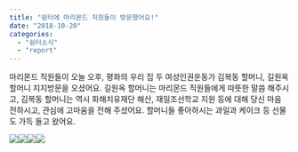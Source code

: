 ```yaml
---
title: "쉼터에 마리몬드 직원들이 방문했어요!"
date: "2018-10-20"
categories: 
  - "쉼터소식"
  - "report"
---
```


마리몬드 직원들이 오늘 오후, 평화의 우리 집 두 여성인권운동가 김복동 할머니, 길원옥 할머니 지지방문을 오셨어요. 길원옥 할머니는 마리몬드 직원들에게 따뜻한 말씀 해주시고, 김복동 할머니는 역시 화해치유재단 해산, 재일조선학교 지원 등에 대해 당신 마음 전하시고, 관심에 고마움을 전해 주셨어요. 할머니들 좋아하시는 과일과 케이크 등 선물도 가득 들고 왔어요.

![](http://womenandwar.net/kr/wp-content/uploads/2018/10/44348351_2125146290849706_8767718535515340800_o.jpg)![](http://womenandwar.net/kr/wp-content/uploads/2018/10/44294118_2125060574191611_4390132020248838144_o.jpg)![](http://womenandwar.net/kr/wp-content/uploads/2018/10/44299783_2125146214183047_7393517833327476736_o.jpg)![](http://womenandwar.net/kr/wp-content/uploads/2018/10/44455626_2125146224183046_4181607776025313280_o.jpg)

